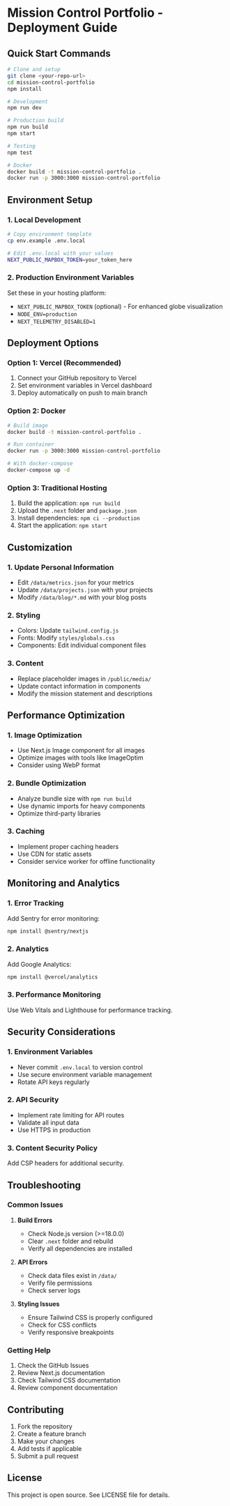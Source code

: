 # Mission Control Portfolio - Deployment Guide

## Quick Start Commands

```bash
# Clone and setup
git clone <your-repo-url>
cd mission-control-portfolio
npm install

# Development
npm run dev

# Production build
npm run build
npm start

# Testing
npm test

# Docker
docker build -t mission-control-portfolio .
docker run -p 3000:3000 mission-control-portfolio
```

## Environment Setup

### 1. Local Development
```bash
# Copy environment template
cp env.example .env.local

# Edit .env.local with your values
NEXT_PUBLIC_MAPBOX_TOKEN=your_token_here
```

### 2. Production Environment Variables
Set these in your hosting platform:

- `NEXT_PUBLIC_MAPBOX_TOKEN` (optional) - For enhanced globe visualization
- `NODE_ENV=production`
- `NEXT_TELEMETRY_DISABLED=1`

## Deployment Options

### Option 1: Vercel (Recommended)
1. Connect your GitHub repository to Vercel
2. Set environment variables in Vercel dashboard
3. Deploy automatically on push to main branch

### Option 2: Docker
```bash
# Build image
docker build -t mission-control-portfolio .

# Run container
docker run -p 3000:3000 mission-control-portfolio

# With docker-compose
docker-compose up -d
```

### Option 3: Traditional Hosting
1. Build the application: `npm run build`
2. Upload the `.next` folder and `package.json`
3. Install dependencies: `npm ci --production`
4. Start the application: `npm start`

## Customization

### 1. Update Personal Information
- Edit `/data/metrics.json` for your metrics
- Update `/data/projects.json` with your projects
- Modify `/data/blog/*.md` with your blog posts

### 2. Styling
- Colors: Update `tailwind.config.js`
- Fonts: Modify `styles/globals.css`
- Components: Edit individual component files

### 3. Content
- Replace placeholder images in `/public/media/`
- Update contact information in components
- Modify the mission statement and descriptions

## Performance Optimization

### 1. Image Optimization
- Use Next.js Image component for all images
- Optimize images with tools like ImageOptim
- Consider using WebP format

### 2. Bundle Optimization
- Analyze bundle size with `npm run build`
- Use dynamic imports for heavy components
- Optimize third-party libraries

### 3. Caching
- Implement proper caching headers
- Use CDN for static assets
- Consider service worker for offline functionality

## Monitoring and Analytics

### 1. Error Tracking
Add Sentry for error monitoring:
```bash
npm install @sentry/nextjs
```

### 2. Analytics
Add Google Analytics:
```bash
npm install @vercel/analytics
```

### 3. Performance Monitoring
Use Web Vitals and Lighthouse for performance tracking.

## Security Considerations

### 1. Environment Variables
- Never commit `.env.local` to version control
- Use secure environment variable management
- Rotate API keys regularly

### 2. API Security
- Implement rate limiting for API routes
- Validate all input data
- Use HTTPS in production

### 3. Content Security Policy
Add CSP headers for additional security.

## Troubleshooting

### Common Issues

1. **Build Errors**
   - Check Node.js version (>=18.0.0)
   - Clear `.next` folder and rebuild
   - Verify all dependencies are installed

2. **API Errors**
   - Check data files exist in `/data/`
   - Verify file permissions
   - Check server logs

3. **Styling Issues**
   - Ensure Tailwind CSS is properly configured
   - Check for CSS conflicts
   - Verify responsive breakpoints

### Getting Help

1. Check the GitHub Issues
2. Review Next.js documentation
3. Check Tailwind CSS documentation
4. Review component documentation

## Contributing

1. Fork the repository
2. Create a feature branch
3. Make your changes
4. Add tests if applicable
5. Submit a pull request

## License

This project is open source. See LICENSE file for details.
